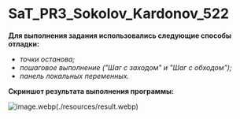 # SaT_PR3_Sokolov_Kardonov_522

**Для выполнения задания использовались следующие способы отладки:**
* *точки останова;*
* *пошаговое выполнение ("Шаг с заходом" и "Шаг с обходом");*
* *панель локальных переменных.*

**Скриншот результата выполнения программы:**

![image.webp(./resources/result.webp)](https://github.com/sh0egaaze/SaT_PR3_Sokolov_Kardonov_522/blob/master/SaT_PR3_Sokolov_Kardonov_522/MainWindow.xaml.cs)
